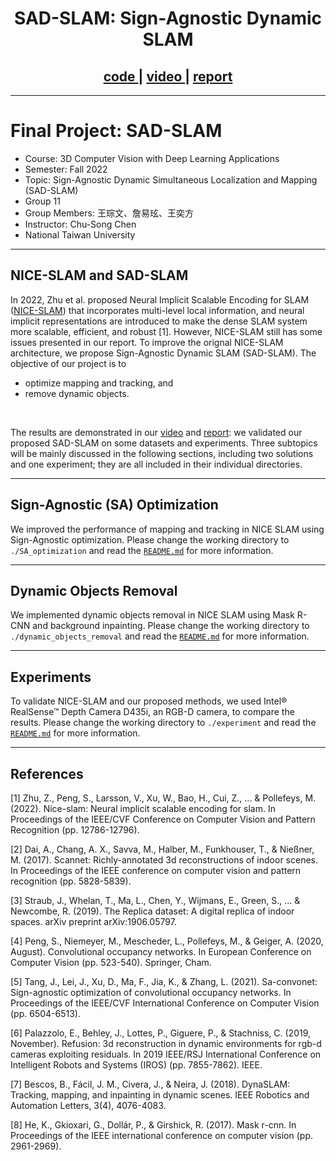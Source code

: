 <p align="center">
<h1 align="center">
SAD-SLAM: Sign-Agnostic Dynamic SLAM
</h1>

<h2 align="center">
<a href="https://github.com/MartyJan/SAD-SLAM"><strong> code </strong></a>
|
<a href="https://youtu.be/dVUWtoyijMk"><strong> video </strong></a>
|
<a href="https://github.com/MartyJan/SAD-SLAM/blob/main/report.pdf"><strong> report </strong></a>
</h2>

</p>

---

# Final Project: SAD-SLAM
* Course: 3D Computer Vision with Deep Learning Applications 
* Semester: Fall 2022
* Topic: Sign-Agnostic Dynamic Simultaneous Localization and Mapping (SAD-SLAM)
* Group 11
* Group Members: 王琮文、詹易玹、王奕方
* Instructor: Chu-Song Chen
* National Taiwan University

---

## NICE-SLAM and SAD-SLAM
In 2022, Zhu et al. proposed Neural Implicit Scalable Encoding for SLAM ([NICE-SLAM](https://github.com/cvg/nice-slam))
that incorporates multi-level local information, 
and neural implicit representations are introduced to
make the dense SLAM system more scalable, efficient, and robust [1]. 
However, NICE-SLAM still has some issues presented in our report. 
To improve the orignal NICE-SLAM architecture, 
we propose Sign-Agnostic Dynamic SLAM (SAD-SLAM). 
The objective of our project is to 
* optimize mapping and tracking, and
* remove dynamic objects. 
<br />

The results are demonstrated in our [video](https://youtu.be/dVUWtoyijMk) and [report](https://github.com/MartyJan/SAD-SLAM/blob/main/report.pdf): 
we validated our proposed SAD-SLAM on some datasets and experiments.
Three subtopics will be mainly discussed in the following sections, 
including two solutions and one experiment; 
they are all included in their individual directories. 

---

## Sign-Agnostic (SA) Optimization
We improved the performance of mapping and tracking in NICE SLAM using Sign-Agnostic optimization.
Please change the working directory to `./SA_optimization` and read the [`README.md`](https://github.com/MartyJan/SAD-SLAM/tree/main/SA_optimization) for more information.

---

## Dynamic Objects Removal
We implemented dynamic objects removal in NICE SLAM using Mask R-CNN and background inpainting.
Please change the working directory to `./dynamic_objects_removal` and read the [`README.md`](https://github.com/MartyJan/SAD-SLAM/tree/main/dynamic_objects_removal) for more information.

---

## Experiments
To validate NICE-SLAM and our proposed methods, we used Intel® RealSense™ Depth Camera D435i, an RGB-D camera, to compare the results. 
Please change the working directory to `./experiment` and read the [`README.md`](https://github.com/MartyJan/SAD-SLAM/tree/main/experiment) for more information.

---

## References
[1] Zhu, Z., Peng, S., Larsson, V., Xu, W., Bao, H., Cui, Z., ... & Pollefeys, M. (2022). Nice-slam: Neural implicit scalable encoding for slam. In Proceedings of the IEEE/CVF Conference on Computer Vision and Pattern Recognition (pp. 12786-12796). <br />

[2] Dai, A., Chang, A. X., Savva, M., Halber, M., Funkhouser, T., & Nießner, M. (2017). Scannet: Richly-annotated 3d reconstructions of indoor scenes. In Proceedings of the IEEE conference on computer vision and pattern recognition (pp. 5828-5839). <br />

[3] Straub, J., Whelan, T., Ma, L., Chen, Y., Wijmans, E., Green, S., ... & Newcombe, R. (2019). The Replica dataset: A digital replica of indoor spaces. arXiv preprint arXiv:1906.05797. <br />

[4] Peng, S., Niemeyer, M., Mescheder, L., Pollefeys, M., & Geiger, A. (2020, August). Convolutional occupancy networks. In European Conference on Computer Vision (pp. 523-540). Springer, Cham. <br />

[5] Tang, J., Lei, J., Xu, D., Ma, F., Jia, K., & Zhang, L. (2021). Sa-convonet: Sign-agnostic optimization of convolutional occupancy networks. In Proceedings of the IEEE/CVF International Conference on Computer Vision (pp. 6504-6513). <br />

[6] Palazzolo, E., Behley, J., Lottes, P., Giguere, P., & Stachniss, C. (2019, November). Refusion: 3d reconstruction in dynamic environments for rgb-d cameras exploiting residuals. In 2019 IEEE/RSJ International Conference on Intelligent Robots and Systems (IROS) (pp. 7855-7862). IEEE. <br />

[7] Bescos, B., Fácil, J. M., Civera, J., & Neira, J. (2018). DynaSLAM: Tracking, mapping, and inpainting in dynamic scenes. IEEE Robotics and Automation Letters, 3(4), 4076-4083. <br />

[8] He, K., Gkioxari, G., Dollár, P., & Girshick, R. (2017). Mask r-cnn. In Proceedings of the IEEE international conference on computer vision (pp. 2961-2969). <br />


